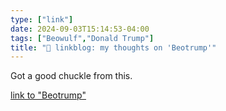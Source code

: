 ```yaml
---
type: ["link"]
date: 2024-09-03T15:14:53-04:00
tags: ["Beowulf","Donald Trump"]
title: "🔗 linkblog: my thoughts on 'Beotrump'"
---
```

Got a good chuckle from this.

[link to "Beotrump"](https://www.mcsweeneys.net/articles/beotrump)
